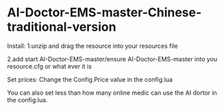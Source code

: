 # AI-Doctor-EMS-master-Chinese-traditional-version
Install:
        1.unzip and drag the resource into your resources file

2.add start AI-Doctor-EMS-master/ensure AI-Doctor-EMS-master into you resource.cfg or what ever it is

Set prices:
Change the Config.Price value in the config.lua

You can also set less than how many online medic can use the AI dortor in the config.lua.
